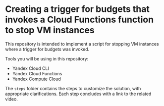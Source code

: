 # Creating a trigger for budgets that invokes a Cloud Functions function to stop VM instances

This repository is intended to implement a script for stopping VM instances where a trigger for budgets was invoked.

Tools you will be using in this repository:
* Yandex Cloud CLI
* Yandex Cloud Functions
* Yandex Compute Cloud

The `steps` folder contains the steps to customize the solution, with appropriate clarifications. Each step concludes with a link to the related video.
